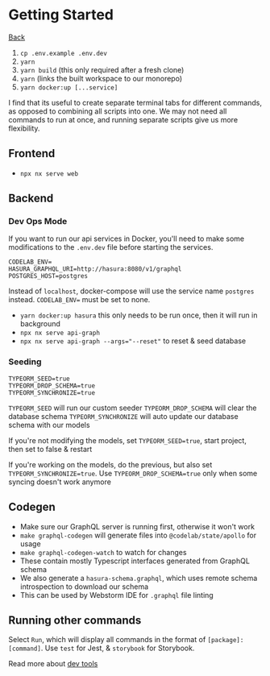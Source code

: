 # Getting Started

[Back](../../README.md)

1. `cp .env.example .env.dev`
2. `yarn`
3. `yarn build` (this only required after a fresh clone)
4. `yarn` (links the built workspace to our monorepo)
5. `yarn docker:up [...service]`

I find that its useful to create separate terminal tabs for different commands, as opposed to combining all scripts into one. We may not need all commands to run at once, and running separate scripts give us more flexibility.

## Frontend

- `npx nx serve web`

## Backend

### Dev Ops Mode

If you want to run our api services in Docker, you'll need to make some modifications to the `.env.dev` file before starting the services.

```
CODELAB_ENV=
HASURA_GRAPHQL_URI=http://hasura:8080/v1/graphql
POSTGRES_HOST=postgres
```

Instead of `localhost`, docker-compose will use the service name `postgres` instead. `CODELAB_ENV=` must be set to none.

- `yarn docker:up hasura` this only needs to be run once, then it will run in background
- `npx nx serve api-graph`
- `npx nx serve api-graph --args="--reset"` to reset & seed database

### Seeding

```
TYPEORM_SEED=true
TYPEORM_DROP_SCHEMA=true
TYPEORM_SYNCHRONIZE=true
```

`TYPEORM_SEED` will run our custom seeder
`TYPEORM_DROP_SCHEMA` will clear the database schema
`TYPEORM_SYNCHRONIZE` will auto update our database schema with our models

If you're not modifying the models, set `TYPEORM_SEED=true`, start project, then set to false & restart

If you're working on the models, do the previous, but also set `TYPEORM_SYNCHRONIZE=true`. Use `TYPEORM_DROP_SCHEMA=true` only when some syncing doesn't work anymore

## Codegen

- Make sure our GraphQL server is running first, otherwise it won't work
- `make graphql-codegen` will generate files into `@codelab/state/apollo` for usage
- `make graphql-codegen-watch` to watch for changes
- These contain mostly Typescript interfaces generated from GraphQL schema
- We also generate a `hasura-schema.graphql`, which uses remote schema introspection to download our schema
- This can be used by Webstorm IDE for `.graphql` file linting

## Running other commands

Select `Run`, which will display all commands in the format of `[package]:[command]`. Use `test` for Jest, & `storybook` for Storybook.

Read more about [dev tools](5-devtools.md)
